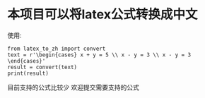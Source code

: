 # 本项目可以将latex公式转换成中文
使用:
```
from latex_to_zh import convert
text = r'\begin{cases} x + y = 5 \\ x - y = 3 \\ x - y = 3 \end{cases}'
result = convert(text)
print(result)
```
目前支持的公式比较少
欢迎提交需要支持的公式

